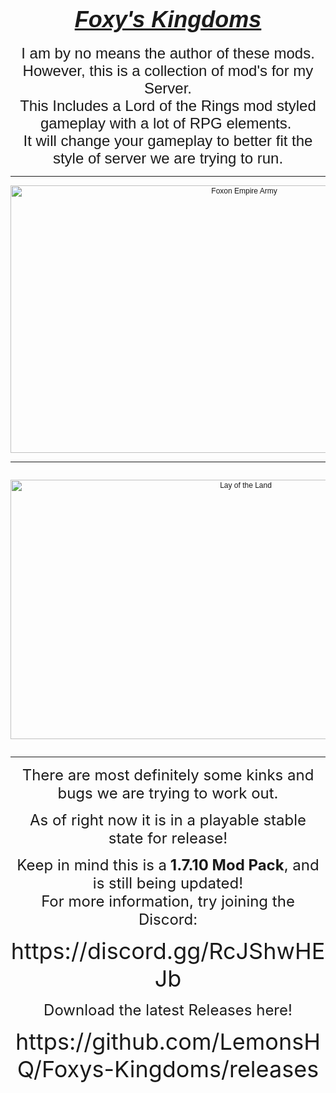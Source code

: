 <html>
<h1 style="text-align:center;"><span style="font-size: 36px;"><em><span style="text-decoration: underline;"><strong><span style="font-family: arial, helvetica, sans-serif;">Foxy's Kingdoms</span></strong></span></em></span></h1>


<p style="text-align: center;"><span style="font-size: 18px; font-family: arial, helvetica, sans-serif;"><span style="font-size: 24px;">I am by no means the author of these mods. However, this is a collection of mod's for my Server.</span><br /><span style="font-size: 24px;">This Includes a Lord of the Rings mod styled gameplay with a lot of RPG elements.&nbsp;</span><br /><span style="font-size: 24px;">It will change your gameplay to better fit the style of server we are trying to run.</span></span></p>
<hr />
<p style="text-align: center;"><span style="font-size: 12px; font-family: arial, helvetica, sans-serif;"><img style="display: block; margin-left: auto; margin-right: auto;" src="https://cdn.discordapp.com/attachments/868271378720235540/932948466416631808/Foxon_army.png" alt="Foxon Empire Army" width="732" height="428" /></span></p>
<hr />
<p style="text-align: center;"><span style="font-size: 12px; font-family: arial, helvetica, sans-serif;"><br /><img style="display: block; margin-left: auto; margin-right: auto;" src="https://cdn.discordapp.com/attachments/868271378720235540/925582266120413254/2021-12-29_03.52.57.png" alt="Lay of the Land" width="737" height="415" /><br /></span></p>
<hr />
<p style="text-align: center;"><span style="font-size: 24px;">There are most definitely some kinks and bugs we are trying to work out. </span></p>
<p style="text-align: center;"><span style="font-size: 24px;">As of right now&nbsp;</span><span style="font-size: 24px;">it is in a playable stable state for release!</span></p>
<p style="text-align: center;"><span style="font-size: 24px;">Keep in mind this is a<strong> 1.7.10 Mod Pack</strong>, and is still being updated!<strong><br /></strong>For more information, try joining the Discord:</span></p>
<div class="spoiler" style="text-align: center;">
<p style="text-align: center;"><span style="font-size: 36px;">https://discord.gg/RcJShwHEJb</span></p>
</div>
<p style="text-align: center;"><span style="font-size: 24px;">Download the latest Releases here!</span></p>
<div class="spoiler">
<p style="text-align: center;"><span style="font-size: 36px;">https://github.com/LemonsHQ/Foxys-Kingdoms/releases</span></p>
</div>
<p>&nbsp;</p>
</html>
